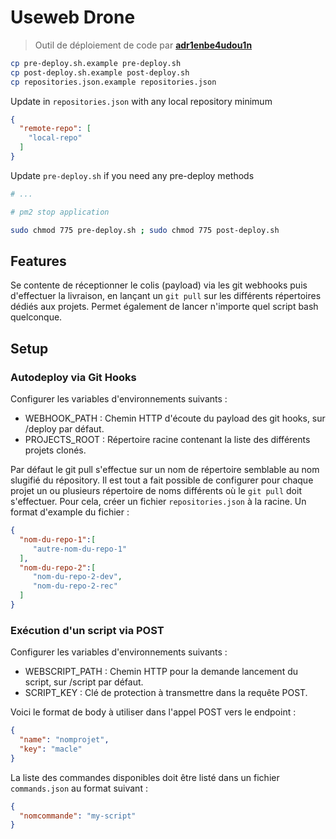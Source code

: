 # Useweb Drone

> Outil de déploiement de code par [**adr1enbe4udou1n**](https://github.com/adr1enbe4udou1n)

```bash
cp pre-deploy.sh.example pre-deploy.sh
cp post-deploy.sh.example post-deploy.sh
cp repositories.json.example repositories.json
```

Update in `repositories.json` with any local repository minimum

```json
{
  "remote-repo": [
    "local-repo"
  ]
}
```

Update `pre-deploy.sh` if you need any pre-deploy methods

```bash
# ...

# pm2 stop application
```

```bash
sudo chmod 775 pre-deploy.sh ; sudo chmod 775 post-deploy.sh 
```

## Features

Se contente de réceptionner le colis (payload) via les git webhooks puis d'effectuer la livraison, en lançant un `git pull` sur les différents répertoires dédiés aux projets.
Permet également de lancer n'importe quel script bash quelconque.

## Setup

### Autodeploy via Git Hooks

Configurer les variables d'environnements suivants :

* WEBHOOK_PATH : Chemin HTTP d'écoute du payload des git hooks, sur /deploy par défaut.
* PROJECTS_ROOT : Répertoire racine contenant la liste des différents projets clonés.

Par défaut le git pull s'effectue sur un nom de répertoire semblable au nom slugifié du répository.
Il est tout a fait possible de configurer pour chaque projet un ou plusieurs répertoire de noms différents où le `git pull` doit s'effectuer. Pour cela, créer un fichier `repositories.json` à la racine. Un format d'example du fichier :

```json
{  
  "nom-du-repo-1":[
     "autre-nom-du-repo-1"
  ],
  "nom-du-repo-2":[
     "nom-du-repo-2-dev",
     "nom-du-repo-2-rec"
  ]
}
```

### Exécution d'un script via POST

Configurer les variables d'environnements suivants :

* WEBSCRIPT_PATH : Chemin HTTP pour la demande lancement du script, sur /script par défaut.
* SCRIPT_KEY : Clé de protection à transmettre dans la requête POST.

Voici le format de body à utiliser dans l'appel POST vers le endpoint :

```json
{
  "name": "nomprojet",
  "key": "macle"
}
```

La liste des commandes disponibles doit être listé dans un fichier `commands.json` au format suivant :

```json
{
  "nomcommande": "my-script"
}
```
